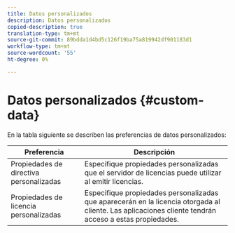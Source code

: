 ```yaml
---
title: Datos personalizados
description: Datos personalizados
copied-description: true
translation-type: tm+mt
source-git-commit: 89bdda1d4bd5c126f19ba75a819942df901183d1
workflow-type: tm+mt
source-wordcount: '55'
ht-degree: 0%

---
```



# Datos personalizados {#custom-data}

En la tabla siguiente se describen las preferencias de datos personalizados:

| Preferencia | Descripción |
|---|---|
| Propiedades de directiva personalizadas | Especifique propiedades personalizadas que el servidor de licencias puede utilizar al emitir licencias. |
| Propiedades de licencia personalizadas | Especifique propiedades personalizadas que aparecerán en la licencia otorgada al cliente. Las aplicaciones cliente tendrán acceso a estas propiedades. |

